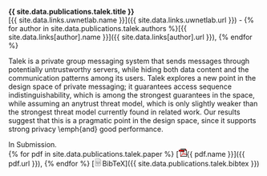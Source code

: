 **{{ site.data.publications.talek.title }}**  
[{{ site.data.links.uwnetlab.name }}]({{ site.data.links.uwnetlab.url }}) - 
{% for author in site.data.publications.talek.authors %}[{{ site.data.links[author].name }}]({{ site.data.links[author].url }}), {% endfor %}  

Talek is a private group messaging system that sends messages through potentially untrustworthy servers, while hiding both data content and the communication patterns among its users. Talek explores a new point in the design space of private messaging; it guarantees access sequence indistinguishability, which is among the strongest guarantees in the space, while assuming an anytrust threat model, which is only slightly weaker than the strongest threat model currently found in related work. Our results suggest that this is a pragmatic point in the design space, since it supports strong privacy \emph{and} good performance.

In Submission.  
{% for pdf in site.data.publications.talek.paper %} [![](/img/ico/pdf.gif){{ pdf.name }}]({{ pdf.url }}), {% endfor %}
[![](/img/ico/tex.png)BibTeX]({{ site.data.publications.talek.bibtex }})
